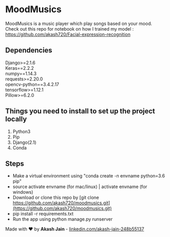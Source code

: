 # MoodMusics
MoodMusics is a music player which play songs based on your mood.<br />
Check out this repo for notebook on how I trained my model : https://github.com/akash720/Facial-expression-recognition

## Dependencies
Django>=2.1.6 <br />
Keras==2.2.2  <br />
numpy==1.14.3 <br />
requests>=2.20.0  <br />
opencv-python==3.4.2.17 <br />
tensorflow>=1.12.1  <br />
Pillow>=6.2.0 <br />

## Things you need to install to set up the project locally

1. Python3
2. Pip
3. Django(2.1)
4. Conda

## Steps
- Make a virtual environment using "conda create -n envname python=3.6 pip"
- source activate envname (for mac/linux) | activate envname (for windows)
- Download or clone this repo by [git clone https://github.com/akash720/moodmusics.git](https://github.com/akash720/moodmusics.git)
- pip install -r requirements.txt
- Run the app using python manage.py runserver

Made with :heart: by
**Akash Jain**  - [linkedin.com/akash-jain-248b55137](https://www.linkedin.com/in/akash-jain-248b55137/)
